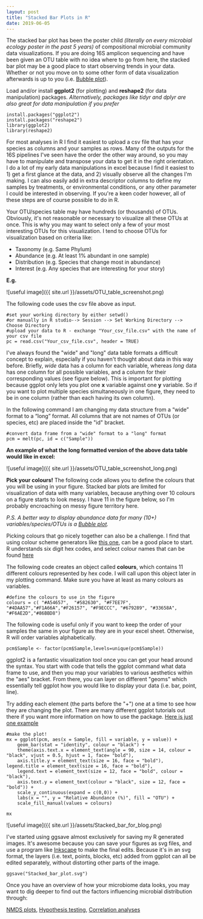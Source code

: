 ```yaml
---
layout: post
title: "Stacked Bar Plots in R"
date: 2019-06-05
---
```


The stacked bar plot has been the poster child <i>(literally on every microbial ecology poster in the past 5 years)</i> of compositional microbial community data visualizations. If you are doing 16S amplicon sequencing and have been given an OTU table with no idea where to go from here, the stacked bar plot may be a good place to start observing trends in your data. Whether or not you move on to some other form of data visualization afterwards is up to you (i.e. [Bubble plot](https://jkzorz.github.io/2019/06/05/Bubble-plots.html)).    


Load and/or install <b>ggplot2</b> (for plotting) and <b>reshape2</b> (for data manipulation) packages. 
<i> Alternatively, packages like tidyr and dplyr are also great for data manipulation if you prefer</i>

```
install.packages("ggplot2")
install.packages("reshape2")
library(ggplot2)
library(reshape2)
```

For most analyses in R I find it easiest to upload a csv file that has your species as columns and your samples as rows. Many of the outputs for the 16S pipelines I've seen have the order the other way around, so you may have to manipulate and transpose your data to get it in the right orientation. I do a lot of my early data manipulations in excel because I find it easiest to 1) get a first glance at the data, and 2) visually observe all the changes I'm making. I can also easily add in extra descriptor columns to define my samples by treatments, or environmental conditions, or any other parameter I could be interested in observing. If you're a keen coder however, all of these steps are of course possible to do in R. 

Your OTU/species table may have hundreds (or thousands) of OTUs. Obviously, it's not reasonable or necessary to visualize all these OTUs at once. This is why you may want to select only a few of your most interesting OTUs for this visualization.  I tend to choose OTUs for visualization based on criteria like: 

<ul>
    <li> Taxonomy (e.g. Same Phylum) </li>
    <li> Abundance (e.g. At least 1% abundant in one sample) </li>
    <li> Distribution (e.g. Species that change most in abundance) </li>
    <li> Interest (e.g. Any species that are interesting for your story) </li>
</ul>

<b> E.g. </b>


![useful image]({{ site.url }}/assets/OTU_table_screenshot.png)

The following code uses the csv file above as input. 

```
#set your working directory by either setwd() 
#or manually in R studio--> Session --> Set Working Directory --> Choose Directory
#upload your data to R - exchange "Your_csv_file.csv" with the name of your csv file
pc = read.csv("Your_csv_file.csv", header = TRUE)
```

I've always found the "wide" and "long" data table formats a difficult concept to explain, especially if you haven't thought about data in this way before. Briefly, <i> wide </i> data has a column for each variable, whereas <i> long </i> data has one column for all possible variables, and a column for their corresponding values (see figure below). This is important for plotting because ggplot only lets you plot one <b>x</b> variable against one <b>y</b> variable. So if you want to plot multiple species simultaneously in one figure, they need to be in one column (rather than each having its own column).  

In the following command I am changing my data structure from a “wide” format to a “long” format. All columns that are not names of OTUs (or species, etc) are placed inside the "id" bracket.  



```
#convert data frame from a "wide" format to a "long" format
pcm = melt(pc, id = c("Sample"))
```
<b> An example of what the long formatted version of the above data table would like in excel:</b>


![useful image]({{ site.url }}/assets/OTU_table_screenshot_long.png)

<b>Pick your colours!</b> The following code allows you to define the colours that you will be using in your figure. Stacked bar plots are limited for visualization of data with many variables, because anything over 10 colours on a figure starts to look messy.  I have 11 in the figure below, so I'm probably encroaching on messy figure territory here. 

<i>P.S. A better way to display abundance data for many (10+) variables/species/OTUs is a [Bubble plot](https://jkzorz.github.io/2019/06/05/Bubble-plots.html). </i>  

Picking colours that go nicely together can also be a challenge. I find that using colour scheme generators like [this one](https://coolors.co/app), can be a good place to start. R understands six digit hex codes, and select colour names that can be found [here](http://www.stat.columbia.edu/~tzheng/files/Rcolor.pdf) 

The following code creates an object called <b>colours</b>, which contains 11 different colours represented by hex code.  I will call upon this object later in my plotting command. Make sure you have at least as many colours as variables.  

```
#define the colours to use in the figure
colours = c( "#A54657",  "#582630", "#F7EE7F", "#4DAA57","#F1A66A","#F26157", "#F9ECCC", "#679289", "#33658A",
"#F6AE2D","#86BBD8")
```

The following code is useful only if you want to keep the order of your samples the same in your figure as they are in your excel sheet. Otherwise, R will order variables alphabetically.

```
pcm$Sample <- factor(pcm$Sample,levels=unique(pcm$Sample))
```


ggplot2 is a fantastic visualization tool once you can get your head around the syntax. You start with code that tells the ggplot command what data frame to use, and then you map your variables to various aesthetics within the "aes" bracket. From there, you can layer on different "geoms" which essentially tell ggplot how you would like to display your data (i.e. bar, point, line).  


Try adding each element (the parts before the "+") one at a time to see how they are changing the plot.  There are many different ggplot tutorials out there if you want more information on how to use the package. [Here is just one example](http://r-statistics.co/Complete-Ggplot2-Tutorial-Part1-With-R-Code.html)

```
#make the plot!
mx = ggplot(pcm, aes(x = Sample, fill = variable, y = value)) + 
    geom_bar(stat = "identity", colour = "black") + 
    theme(axis.text.x = element_text(angle = 90, size = 14, colour = "black", vjust = 0.5, hjust = 1, face= "bold"), 
    axis.title.y = element_text(size = 16, face = "bold"), legend.title = element_text(size = 16, face = "bold"), 
    legend.text = element_text(size = 12, face = "bold", colour = "black"), 
    axis.text.y = element_text(colour = "black", size = 12, face = "bold")) + 
    scale_y_continuous(expand = c(0,0)) + 
    labs(x = "", y = "Relative Abundance (%)", fill = "OTU") + 
    scale_fill_manual(values = colours)
    
mx
```


![useful image]({{ site.url }}/assets/Stacked_bar_for_blog.png)


I've started using ggsave almost exclusively for saving my R generated images.  It's awesome because you can save your figures as svg files, and use a program like [Inkscape](https://inkscape.org/) to make the final edits. Because it's in an svg format, the layers (i.e. text, points, blocks, etc) added from ggplot can all be edited separately, without distorting other parts of the image.  


```
ggsave("Stacked_bar_plot.svg")
```

Once you have an overview of how your microbiome data looks, you may want to dig deeper to find out the factors influencing microbial distribution through: 

[NMDS plots](https://jkzorz.github.io/2019/06/06/NMDS.html), [Hypothesis testing](https://jkzorz.github.io/2019/06/11/Useful-statistical-tests.html), [Correlation analyses](https://jkzorz.github.io/2019/06/11/Correlation-heatmaps.html)


       
       
        




